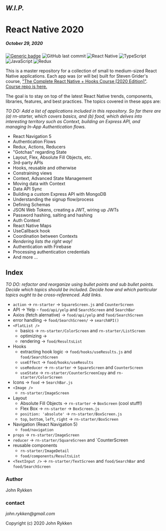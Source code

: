 ## _W.I.P._

# React Native 2020 
##### October 29, 2020 

[![Generic badge](https://img.shields.io/badge/license-MIT-green.svg?style=plastic&labelColor=36566F)](https://shields.io/)
![GitHub last commit](https://img.shields.io/github/last-commit/GreanBeetle/react-native-2020?style=plastic&labelColor=36566F)
![React Native](https://img.shields.io/static/v1?message=React-Native&color=61dafb&style=plastic&logo=react&label=&labelColor=36566F)
![TypeScript](https://img.shields.io/static/v1?message=TypeScript&color=007acc&style=plastic&logo=typescript&label=&labelColor=36566F&logoColor=007acc)
![JavaScript](https://img.shields.io/static/v1?message=JavaScript&color=F7DF1E&style=plastic&logo=javascript&label=&labelColor=36566F&logoColor=F7DF1E)
![Redux](https://img.shields.io/static/v1?message=Redux&color=764ABC&style=plastic&logo=redux&label=&labelColor=36566F&logoColor=764ABC)

This is a master repository for a collection of small to medium-sized React Native applications. Each app was (or will be) built for Steven Grider's course, ["The Complete React Native + Hooks Course [2020 Edition]"](https://www.udemy.com/course/the-complete-react-native-and-redux-course/). [Course repo is here.](https://github.com/StephenGrider/rn-casts)

The goal is to stay on top of the latest React Native trends, components, libraries, features, and best practices. The topics covered in these apps are:  

_TO DO: Add a list of applications included in this repository. So far there are (a) rn-starter, which covers basics, and (b) food, which delves into interesting territory such as Context, building an Express API, and managing In-App Authentication flows._ 
 
* React Navigation 5
* Authentication Flows
* Redux, Actions, Reducers
* "Gotchas" regarding State 
* Layout, Flex, Absolute Fill Objects, etc.  
* 3rd-party APIs
* Hooks, reusable and otherwise
* Constraining views 
* Context, Advanced State Management
* Moving data with Context 
* Data API Sync
* Building a custom Express API with MongoDB 
* Understanding the signup flow/process
* Defining Schemas 
* JSON Web Tokens, creating a JWT, wiring up JWTs
* Password hashing, salting and hashing
* Auth Context
* React Native Maps 
* UseCallback hook
* Coordination between Contexts
* _Rendering lists the right way!_
* Authentication with Firebase
* Processing authentication credentials
* And more ... 

## Index

_TO DO: refactor and reorganize using bullet points and sub bullet points. Decide which topics should be included. Decide how and which particular topics ought to be cross-referenced. Add links._

* `action` -> `rn-starter` -> `SquareScreen.js` and `CounterScreen`
* API -> Yelp - `food/api/yelp` and `SearchScreen` and `SearchBar`
* Axios (fetch alernative) -> `food/api/yelp` and `food/SearchScreen`
* error handling -> `food/SearchScreen/` -> `searchAPI()`
* `<FlatList />`
  * basics -> `rn-starter/ColorScreen` and `rn-starter/ListScreen`
  * optimizing -> 
  * rendering -> `food/ResultsList`
* Hooks
  * extracting hook logic -> `food/hooks/useResults.js` and `food/SearchScreen`
  * `useEffect` -> `food/hooks/useResults` 
  * `useReducer` -> `rn-starter` -> `SquareScreen` and `CounterScreen`
  * `useState` -> `rn-starter/CounterScreenCopy` and `rn-starter/ColorScreen`
* Icons -> `food` -> `SearchBar.js`
* `<Image />`
  * `rn-starter/ImageScreen`
* Layout
  * Absolute Fill Objects -> `rn-starter` -> `BoxScreen` (cool stuff!) 
  * Flex Box -> `rn-starter` -> `BoxScreen.js`
  * `position: 'absolute'` -> `rn-starter/BoxScreen.js` 
  * `top`, `bottom`, `left`, `right` -> `rn-starter/BoxScreen`
* Navigation (React Navigation 5)
  * `food/navigation` 
* `props` -> `rn-starter/ImageScreen`  
* `reducer` -> `rn-starter/SquareScreen` and `CounterScreen
* reusable components
  * `rn-starter/ImageDetail`
  * `food/components/ResultsList`
* `<TextInput />` -> `rn-starter/TextScreen`  and `food/SearchBar` and `food/SearchScreen`


### Author

John Rykken

### contact

_john.rykken@gmail.com_

Copyright (c) 2020 John Rykken
